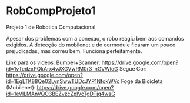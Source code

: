 # RobCompProjeto1
Projeto 1 de Robotica Computacional

Apesar dos problemas com a conexao, o robo reagiu bem aos comandos exigidos. A detecção do mobilenet e do cormodule ficaram um pouco prejudicadas, mas correu bem. Funciona perfeitamente.

Link para os videos: 
Bumper+Scanner: https://drive.google.com/open?id=1yTedzxPQkArx4vJXGVwRM0r3_nGVWloG
Segue Cor: https://drive.google.com/open?id=1EgLTK88Qe02LynSwwTUDcJYP1NfokWVc
Foge da Bicicleta (Mobilenet): https://drive.google.com/open?id=1eVlLMAnVQO3BEZvzcZplVcTgDTjq4wsG
